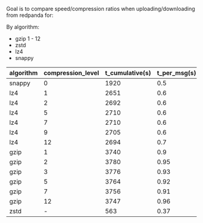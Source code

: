 <!-- Related to https://app.clickup.com/t/21gbxpc -->
<!-- https://blog.cloudflare.com/squeezing-the-firehose/ -->
<!-- Gzip: 0 arrives as uncompressed. -->
Goal is to compare speed/compression ratios when uploading/downloading from redpanda for:

By algorithm:

- gzip 1 - 12
- zstd 
- lz4
- snappy




|algorithm|compression_level|t_cumulative(s)|t_per_msg(s)|compressed_to|
|:---     |:---             |:---           |:---        |:---         |
|snappy   |0                |1920           |0.5         | 583 MB      |
|lz4      |1                |2651           |0.6         | 499 MB      |
|lz4      |2                |2692           |0.6         | 498 MB      |
|lz4      |5                |2710           |0.6         | 456 MB      |
|lz4      |7                |2710           |0.6         | 454 MB      |
|lz4      |9                |2705           |0.6         | 453 MB      |
|lz4      |12               |2694           |0.7         | 452 MB      |
|gzip     |1                |3740           |0.9         | 390 MB      |
|gzip     |2                |3780           |0.95        | 383 MB      |
|gzip     |3                |3776           |0.93        | 367 MB      |
|gzip     |5                |3764           |0.92        | 346 MB      |
|gzip     |7                |3756           |0.91        | 331 MB      |
|gzip     |12               |3747           |0.96        | 324 MB      |
|zstd     | -               |563            |0.37        | 267 MB      |







